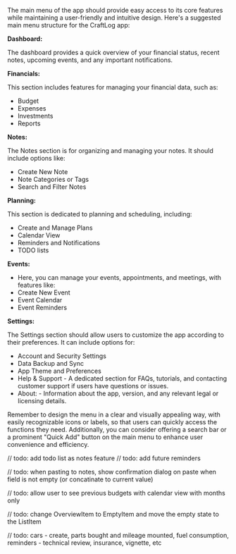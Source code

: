 The main menu of the app should provide easy access to its core features while maintaining a user-friendly and intuitive design. Here's a suggested main menu structure for the CraftLog app:

**Dashboard:**

The dashboard provides a quick overview of your financial status, recent notes, upcoming events, and any important notifications.

**Financials:**

This section includes features for managing your financial data, such as:
* Budget
* Expenses
* Investments
* Reports

**Notes:**

The Notes section is for organizing and managing your notes. It should include options like:
* Create New Note
* Note Categories or Tags
* Search and Filter Notes

**Planning:**

This section is dedicated to planning and scheduling, including:
* Create and Manage Plans
* Calendar View
* Reminders and Notifications
* TODO lists

**Events:**

* Here, you can manage your events, appointments, and meetings, with features like:
* Create New Event
* Event Calendar
* Event Reminders

**Settings:**

The Settings section should allow users to customize the app according to their preferences. It can include options for:
* Account and Security Settings
* Data Backup and Sync
* App Theme and Preferences
* Help & Support - A dedicated section for FAQs, tutorials, and contacting customer support if users have questions or issues.
* About: - Information about the app, version, and any relevant legal or licensing details.

Remember to design the menu in a clear and visually appealing way, with easily recognizable icons or labels, so that users can quickly access the functions they need. Additionally, you can consider offering a search bar or a prominent "Quick Add" button on the main menu to enhance user convenience and efficiency.




// todo: add todo list as notes feature
// todo: add future reminders

// todo: when pasting to notes, show confirmation dialog on paste when field is not empty (or concatinate to current value)

// todo: allow user to see previous budgets with calendar view with months only

// todo: change OverviewItem to EmptyItem and move the empty state to the ListItem

// todo: cars - create, parts bought and mileage mounted, fuel consumption, reminders - technical review, insurance, vignette, etc